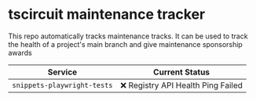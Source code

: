 # tscircuit maintenance tracker

This repo automatically tracks maintenance tracks. It can be used to track
the health of a project's main branch and give maintenance sponsorship
awards

<!-- START_STATUS_TABLE -->

| Service               | Current Status |
| --------------------- | -------------- |
| `snippets-playwright-tests` | ❌ Registry API Health Ping Failed |

<!-- END_STATUS_TABLE -->
